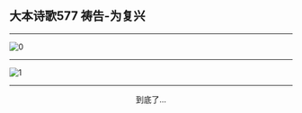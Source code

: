
## 大本诗歌577 祷告-为复兴
        
<div id="aplayer0"></div>

---

<img alt="0" data-original="/data/d0576/0.png">

---

<img alt="1" data-original="/data/d0576/1.png">

---

<p style="text-align: center">到底了...</p>

<script src="/js/dist-view.js"></script>

<script>
MAIN.id = 'd0576';
        
const ap0 = new APlayer({
    container: document.getElementById('aplayer0'),
    volume: 1,
    loop: 'none',
    preload: 'none',
    audio: [{
        name: '大本诗歌577.mp3',
        artist: '大本诗歌',
        url: 'https://res.wx.qq.com/voice/getvoice?mediaid=MzI0NTk3MDM5M18yMjQ3NDk0Nzky',
        cover: '/favicon'
    }]
});
</script>
